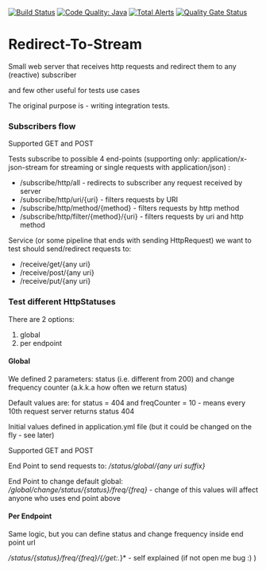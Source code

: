 [![Build Status](https://travis-ci.org/grinfeld/redirect-to-stream.svg?branch=master)](https://travis-ci.org/grinfeld/redirect-to-stream)
[![Code Quality: Java](https://img.shields.io/lgtm/grade/java/g/grinfeld/redirect-to-stream.svg?logo=lgtm&logoWidth=18)](https://lgtm.com/projects/g/grinfeld/redirect-to-stream/context:java)
[![Total Alerts](https://img.shields.io/lgtm/alerts/g/grinfeld/redirect-to-stream.svg?logo=lgtm&logoWidth=18)](https://lgtm.com/projects/g/grinfeld/redirect-to-stream/alerts)
[![Quality Gate Status](https://sonarcloud.io/api/project_badges/measure?project=com.mikerusoft%3Aredirect-to-stream&metric=alert_status)](https://sonarcloud.io/dashboard?id=com.mikerusoft%3Aredirect-to-stream)

Redirect-To-Stream
==========================

Small web server that receives http requests and redirect them to any (reactive) subscriber

and few other useful for tests use cases

The original purpose is - writing integration tests.

### Subscribers flow

Supported GET and POST

Tests subscribe to possible 4 end-points (supporting only: application/x-json-stream for streaming or single requests with application/json) :
* /subscribe/http/all - redirects to subscriber any request received by server
* /subscribe/http/uri/{uri} - filters requests by URI
* /subscribe/http/method/{method} - filters requests by http method
* /subscribe/http/filter/{method}/{uri} - filters requests by uri and http method

Service (or some pipeline that ends with sending HttpRequest) we want to test should send/redirect requests to:
* /receive/get/{any uri}
* /receive/post/{any uri}
* /receive/put/{any uri}

### Test different HttpStatuses

There are 2 options: 

1. global
2. per endpoint

#### Global

We defined 2 parameters: 
status (i.e. different from 200) and change frequency counter (a.k.k.a how often we return status)

Default values are: for status = 404 and freqCounter = 10 - means every 10th request server returns status 404

Initial values defined in application.yml file (but it could be changed on the fly - see later) 

Supported GET and POST

End Point to send requests to:  */status/global/{any uri suffix}*

End Point to change default global:  */global/change/status/{status}/freq/{freq}* - change of this values will affect anyone who uses end point above

#### Per Endpoint

Same logic, but you can define status and change frequency inside end point url

*/status/{status}/freq/{freq}/{/get:.*}* - self explained (if not open me bug :) )